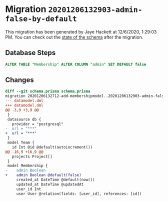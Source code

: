 # Migration `20201206132903-admin-false-by-default`

This migration has been generated by Jaye Hackett at 12/6/2020, 1:29:03 PM.
You can check out the [state of the schema](./schema.prisma) after the migration.

## Database Steps

```sql
ALTER TABLE "Membership" ALTER COLUMN "admin" SET DEFAULT false
```

## Changes

```diff
diff --git schema.prisma schema.prisma
migration 20201206132712-add-membershipmodel..20201206132903-admin-false-by-default
--- datamodel.dml
+++ datamodel.dml
@@ -3,9 +3,9 @@
 }
 datasource db {
   provider = "postgresql"
-  url = "***"
+  url = "***"
 }
 model Team {
   id Int @id @default(autoincrement())
@@ -16,9 +16,9 @@
   projects Project[]
 }
 model Membership {
-    admin Boolean
+    admin Boolean @default(false)
     created_at DateTime @default(now())
     updated_at DateTime @updatedAt
     user_id Int
     user User @relation(fields: [user_id], references: [id])
```


